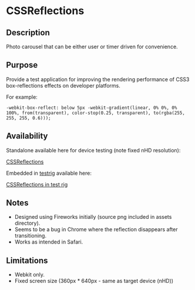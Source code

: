 CSSReflections
==============

## Description

Photo carousel that can be either user or timer driven for convenience.

## Purpose

Provide a test application for improving the rendering performance of CSS3 box-reflections effects on developer platforms.

For example:

```
-webkit-box-reflect: below 5px -webkit-gradient(linear, 0% 0%, 0% 100%, from(transparent), color-stop(0.25, transparent), to(rgba(255, 255, 255, 0.6)));
```
## Availability

Standalone available here for device testing (note fixed nHD resolution):

[CSSReflections](http://www.papersnail.co.uk/portfolio/CSSReflections/ "Standalone")

Embedded in [testrig][1] available here:

[CSSReflections in test rig](http://www.papersnail.co.uk/sandbox/shell/index.html?http://www.papersnail.co.uk/portfolio/CSSReflections/?nHD "In test rig")


## Notes
* Designed using Fireworks initially (source png included in assets directory).
* Seems to be a bug in Chrome where the reflection disappears after transitioning.
* Works as intended in Safari.

## Limitations
* Webkit only.
* Fixed screen size (360px * 640px - same as target device (nHD))

[1]: https://github.com/swervo/cssSandbox